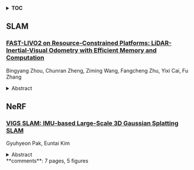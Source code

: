 <details>
  <summary><b>TOC</b></summary>
  <ol>
    <li><a href=#slam>SLAM</a></li>
      <ul>
        <li><a href=#FAST-LIVO2-on-Resource-Constrained-Platforms:-LiDAR-Inertial-Visual-Odometry-with-Efficient-Memory-and-Computation>FAST-LIVO2 on Resource-Constrained Platforms: LiDAR-Inertial-Visual Odometry with Efficient Memory and Computation</a></li>
      </ul>
    </li>
    <li><a href=#nerf>NeRF</a></li>
      <ul>
        <li><a href=#VIGS-SLAM:-IMU-based-Large-Scale-3D-Gaussian-Splatting-SLAM>VIGS SLAM: IMU-based Large-Scale 3D Gaussian Splatting SLAM</a></li>
      </ul>
    </li>
  </ol>
</details>

## SLAM  

### [FAST-LIVO2 on Resource-Constrained Platforms: LiDAR-Inertial-Visual Odometry with Efficient Memory and Computation](http://arxiv.org/abs/2501.13876)  
Bingyang Zhou, Chunran Zheng, Ziming Wang, Fangcheng Zhu, Yixi Cai, Fu Zhang  
<details>  
  <summary>Abstract</summary>  
  <ol>  
    This paper presents a lightweight LiDAR-inertial-visual odometry system optimized for resource-constrained platforms. It integrates a degeneration-aware adaptive visual frame selector into error-state iterated Kalman filter (ESIKF) with sequential updates, improving computation efficiency significantly while maintaining a similar level of robustness. Additionally, a memory-efficient mapping structure combining a locally unified visual-LiDAR map and a long-term visual map achieves a good trade-off between performance and memory usage. Extensive experiments on x86 and ARM platforms demonstrate the system's robustness and efficiency. On the Hilti dataset, our system achieves a 33% reduction in per-frame runtime and 47% lower memory usage compared to FAST-LIVO2, with only a 3 cm increase in RMSE. Despite this slight accuracy trade-off, our system remains competitive, outperforming state-of-the-art (SOTA) LIO methods such as FAST-LIO2 and most existing LIVO systems. These results validate the system's capability for scalable deployment on resource-constrained edge computing platforms.  
  </ol>  
</details>  
  
  



## NeRF  

### [VIGS SLAM: IMU-based Large-Scale 3D Gaussian Splatting SLAM](http://arxiv.org/abs/2501.13402)  
Gyuhyeon Pak, Euntai Kim  
<details>  
  <summary>Abstract</summary>  
  <ol>  
    Recently, map representations based on radiance fields such as 3D Gaussian Splatting and NeRF, which excellent for realistic depiction, have attracted considerable attention, leading to attempts to combine them with SLAM. While these approaches can build highly realistic maps, large-scale SLAM still remains a challenge because they require a large number of Gaussian images for mapping and adjacent images as keyframes for tracking. We propose a novel 3D Gaussian Splatting SLAM method, VIGS SLAM, that utilizes sensor fusion of RGB-D and IMU sensors for large-scale indoor environments. To reduce the computational load of 3DGS-based tracking, we adopt an ICP-based tracking framework that combines IMU preintegration to provide a good initial guess for accurate pose estimation. Our proposed method is the first to propose that Gaussian Splatting-based SLAM can be effectively performed in large-scale environments by integrating IMU sensor measurements. This proposal not only enhances the performance of Gaussian Splatting SLAM beyond room-scale scenarios but also achieves SLAM performance comparable to state-of-the-art methods in large-scale indoor environments.  
  </ol>  
</details>  
**comments**: 7 pages, 5 figures  
  
  



